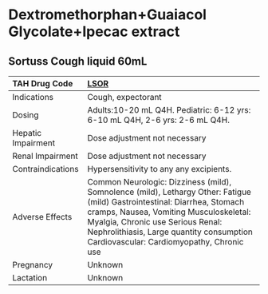 # Dextromethorphan+Guaiacol Glycolate+Ipecac extract

## Sortuss Cough liquid 60mL

| TAH Drug Code      | [**LSOR**](https://www.tahsda.org.tw/drugs/hissearch.php?drug_code=LSOR)                                                                                                                                                                                                                         |
|:-------------------|:-------------------------------------------------------------------------------------------------------------------------------------------------------------------------------------------------------------------------------------------------------------------------------------------------|
| Indications        | Cough, expectorant                                                                                                                                                                                                                                                                               |
| Dosing             | Adults:10-20 mL Q4H. Pediatric: 6-12 yrs: 6-10 mL Q4H, 2-6 yrs: 2-6 mL Q4H.                                                                                                                                                                                                                      |
| Hepatic Impairment | Dose adjustment not necessary                                                                                                                                                                                                                                                                    |
| Renal Impairment   | Dose adjustment not necessary                                                                                                                                                                                                                                                                    |
| Contraindications  | Hypersensitivity to any any excipients.                                                                                                                                                                                                                                                          |
| Adverse Effects    | Common Neurologic: Dizziness (mild), Somnolence (mild), Lethargy Other: Fatigue (mild) Gastrointestinal: Diarrhea, Stomach cramps, Nausea, Vomiting Musculoskeletal: Myalgia, Chronic use Serious Renal: Nephrolithiasis, Large quantity consumption Cardiovascular: Cardiomyopathy, Chronic use |
| Pregnancy          | Unknown                                                                                                                                                                                                                                                                                          |
| Lactation          | Unknown                                                                                                                                                                                                                                                                                          |

